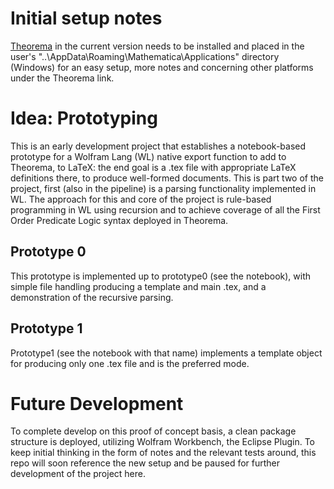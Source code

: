 # Initial setup notes

[Theorema](https://www3.risc.jku.at/research/theorema/software/) in the current version needs to be installed and placed in the user's "..\AppData\Roaming\Mathematica\Applications" directory (Windows) for an easy setup, more notes and concerning other platforms under the Theorema link.

# Idea: Prototyping

This is an early development project that establishes a notebook-based prototype for a Wolfram Lang (WL) native export function to add to Theorema, to LaTeX: the end goal is a .tex file with appropriate LaTeX definitions there, to produce well-formed documents. This is part two of the project, first (also in the pipeline) is a parsing functionality implemented in WL. The approach for this and core of the project is rule-based programming in WL using recursion and to achieve coverage of all the First Order Predicate Logic syntax deployed in Theorema.

## Prototype 0

This prototype is implemented up to prototype0 (see the notebook), with simple file handling producing a template and main .tex, and a demonstration of the recursive parsing. 

## Prototype 1

Prototype1 (see the notebook with that name) implements a template object for producing only one .tex file and is the preferred mode. 

# Future Development 

To complete develop on this proof of concept basis, a clean package structure is deployed, utilizing Wolfram Workbench, the Eclipse Plugin. To keep initial thinking in the form of notes and the relevant tests around, this repo will soon reference the new setup and be paused for further development of the project here.